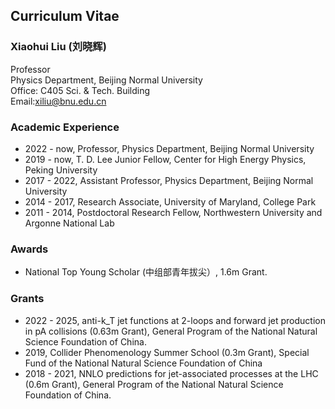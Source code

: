## Curriculum Vitae

### Xiaohui Liu (刘晓辉)
Professor \
Physics Department, Beijing Normal University \
Office: C405 Sci. & Tech. Building \
Email:xiliu@bnu.edu.cn

### Academic Experience 
- 2022 - now, Professor, Physics Department, Beijing Normal University
- 2019 - now, T. D. Lee Junior Fellow, Center for High Energy Physics, Peking University
- 2017 - 2022, Assistant Professor, Physics Department, Beijing Normal University
- 2014 - 2017, Research Associate, University of Maryland, College Park
- 2011 - 2014, Postdoctoral Research Fellow, Northwestern University and Argonne National Lab

### Awards 
- National Top Young Scholar (中组部青年拔尖）, 1.6m Grant.

### Grants 
- 2022 - 2025, anti-k_T jet functions at 2-loops and forward jet production in pA collisions (0.63m Grant), General Program of the National Natural Science Foundation of China. 
- 2019, Collider Phenomenology Summer School (0.3m Grant), Special Fund of the National Natural Science Foundation of China 
- 2018 - 2021, NNLO predictions for jet-associated processes at the LHC (0.6m Grant), General Program of the National Natural Science Foundation of China. 
  
